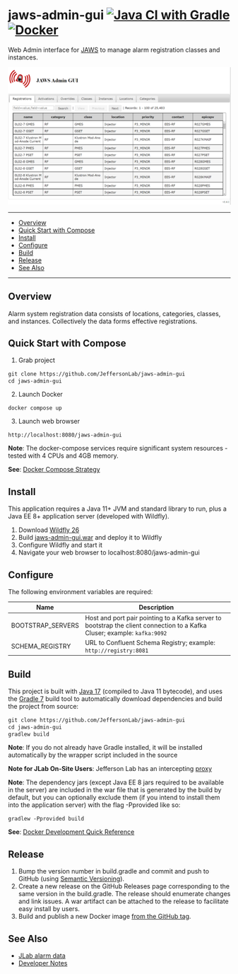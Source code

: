 # jaws-admin-gui [![Java CI with Gradle](https://github.com/JeffersonLab/jaws-admin-gui/actions/workflows/gradle.yml/badge.svg)](https://github.com/JeffersonLab/jaws-admin-gui/actions/workflows/gradle.yml) [![Docker](https://img.shields.io/docker/v/slominskir/jaws-admin-gui?sort=semver&label=DockerHub)](https://hub.docker.com/r/slominskir/jaws-admin-gui)
Web Admin interface for [JAWS](https://github.com/JeffersonLab/jaws) to manage alarm registration classes and instances.

<p>
<a href="#"><img src="https://github.com/JeffersonLab/jaws-admin-gui/raw/main/src/main/webapp/resources/img/screenshot1.png"/></a>     
</p>

---
 - [Overview](https://github.com/JeffersonLab/jaws-admin-gui#overview)
 - [Quick Start with Compose](https://github.com/JeffersonLab/jaws-admin-gui#quick-start-with-compose) 
 - [Install](https://github.com/JeffersonLab/jaws-admin-gui#install)
 - [Configure](https://github.com/JeffersonLab/jaws-admin-gui#configure)
 - [Build](https://github.com/JeffersonLab/jaws-admin-gui#build)
 - [Release](https://github.com/JeffersonLab/jaws-admin-gui#release)
 - [See Also](https://github.com/JeffersonLab/jaws-admin-gui#see-also)
---

## Overview
Alarm system registration data consists of locations, categories, classes, and instances.  Collectively the data forms effective registrations.

## Quick Start with Compose
1. Grab project
```
git clone https://github.com/JeffersonLab/jaws-admin-gui
cd jaws-admin-gui
```
2. Launch Docker
```
docker compose up
```
3. Launch web browser
```
http://localhost:8080/jaws-admin-gui
```
**Note**: The docker-compose services require significant system resources - tested with 4 CPUs and 4GB memory.

**See**: [Docker Compose Strategy](https://gist.github.com/slominskir/a7da801e8259f5974c978f9c3091d52c)

## Install
This application requires a Java 11+ JVM and standard library to run, plus a Java EE 8+ application server (developed with Wildfly).

   1. Download [Wildfly 26](https://www.wildfly.org/downloads/)
   1. Build [jaws-admin-gui.war](https://github.com/JeffersonLab/jaws-admin-gui#build) and deploy it to Wildfly
   2. Configure Wildfly and start it
   3. Navigate your web browser to localhost:8080/jaws-admin-gui


## Configure
The following environment variables are required:

| Name | Description |
|----------|---------|
| BOOTSTRAP_SERVERS | Host and port pair pointing to a Kafka server to bootstrap the client connection to a Kafka Cluser; example: `kafka:9092` |
| SCHEMA_REGISTRY | URL to Confluent Schema Registry; example: `http://registry:8081` |

## Build
This project is built with [Java 17](https://adoptium.net/) (compiled to Java 11 bytecode), and uses the [Gradle 7](https://gradle.org/) build tool to automatically download dependencies and build the project from source:

```
git clone https://github.com/JeffersonLab/jaws-admin-gui
cd jaws-admin-gui
gradlew build
```
**Note**: If you do not already have Gradle installed, it will be installed automatically by the wrapper script included in the source

**Note for JLab On-Site Users**: Jefferson Lab has an intercepting [proxy](https://gist.github.com/slominskir/92c25a033db93a90184a5994e71d0b78)

**Note**: The dependency jars (except Java EE 8 jars required to be available in the server) are included in the war file that is generated by the build by default, but you can optionally exclude them (if you intend to install them into the application server) with the flag -Pprovided like so:
```
gradlew -Pprovided build
```

**See**: [Docker Development Quick Reference](https://gist.github.com/slominskir/a7da801e8259f5974c978f9c3091d52c#development-quick-reference)

## Release
1. Bump the version number in build.gradle and commit and push to GitHub (using [Semantic Versioning](https://semver.org/)).
2. Create a new release on the GitHub Releases page corresponding to the same version in the build.gradle.   The release should enumerate changes and link issues.   A war artifact can be attached to the release to facilitate easy install by users.
3. Build and publish a new Docker image [from the GitHub tag](https://gist.github.com/slominskir/a7da801e8259f5974c978f9c3091d52c#8-build-an-image-based-of-github-tag).

## See Also
- [JLab alarm data](https://github.com/JeffersonLab/alarms)
- [Developer Notes](https://github.com/JeffersonLab/jaws-admin-gui/wiki/Developer-Notes)
